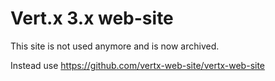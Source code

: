 # Vert.x 3.x web-site

This site is not used anymore and is now archived.

Instead use https://github.com/vertx-web-site/vertx-web-site
